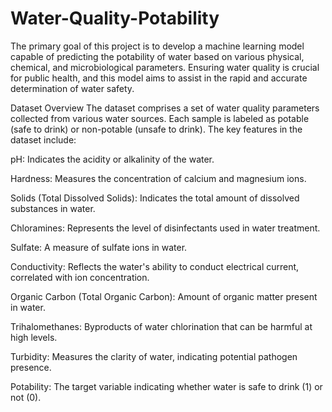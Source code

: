 # Water-Quality-Potability
The primary goal of this project is to develop a machine learning model capable of predicting the potability of water based on various physical, chemical, and microbiological parameters. Ensuring water quality is crucial for public health, and this model aims to assist in the rapid and accurate determination of water safety.

Dataset Overview
The dataset comprises a set of water quality parameters collected from various water sources. Each sample is labeled as potable (safe to drink) or non-potable (unsafe to drink). The key features in the dataset include:

pH: Indicates the acidity or alkalinity of the water.

Hardness: Measures the concentration of calcium and magnesium ions.

Solids (Total Dissolved Solids): Indicates the total amount of dissolved substances in water.

Chloramines: Represents the level of disinfectants used in water treatment.

Sulfate: A measure of sulfate ions in water.

Conductivity: Reflects the water's ability to conduct electrical current, correlated with ion concentration.

Organic Carbon (Total Organic Carbon): Amount of organic matter present in water.

Trihalomethanes: Byproducts of water chlorination that can be harmful at high levels.

Turbidity: Measures the clarity of water, indicating potential pathogen presence.

Potability: The target variable indicating whether water is safe to drink (1) or not (0).

